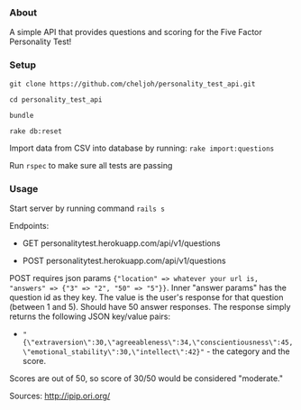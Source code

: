 ### About
A simple API that provides questions and scoring for the Five Factor Personality Test!

### Setup
`git clone https://github.com/cheljoh/personality_test_api.git`

`cd personality_test_api`

`bundle`

`rake db:reset`

Import data from CSV into database by running: `rake import:questions`

Run `rspec` to make sure all tests are passing

### Usage

Start server by running command `rails s`

Endpoints:

 * GET personalitytest.herokuapp.com/api/v1/questions

 * POST personalitytest.herokuapp.com/api/v1/questions

POST requires json params `{"location" => whatever your url is, "answers" => {"3" => "2", "50" => "5"}}`.
Inner "answer params" has the question id as they key. The value is the user's response for that question (between 1 and 5). Should have 50 answer responses. The response simply returns the following JSON key/value pairs:
 * `"{\"extraversion\":30,\"agreeableness\":34,\"conscientiousness\":45,\"emotional_stability\":30,\"intellect\":42}"` - the category and the score. 

Scores are out of 50, so score of 30/50 would be considered "moderate." 

Sources: http://ipip.ori.org/
